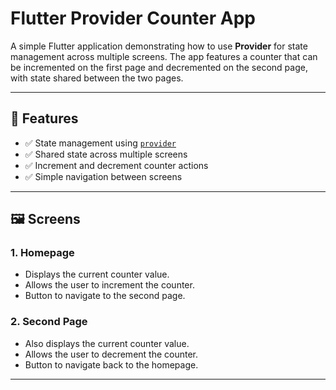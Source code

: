# Flutter Provider Counter App

A simple Flutter application demonstrating how to use **Provider** for state management across multiple screens. The app features a counter that can be incremented on the first page and decremented on the second page, with state shared between the two pages.

---

## 🚀 Features

- ✅ State management using [`provider`](https://pub.dev/packages/provider)
- ✅ Shared state across multiple screens
- ✅ Increment and decrement counter actions
- ✅ Simple navigation between screens

---

## 🖼️ Screens

### 1. Homepage
- Displays the current counter value.
- Allows the user to increment the counter.
- Button to navigate to the second page.

### 2. Second Page
- Also displays the current counter value.
- Allows the user to decrement the counter.
- Button to navigate back to the homepage.

---


